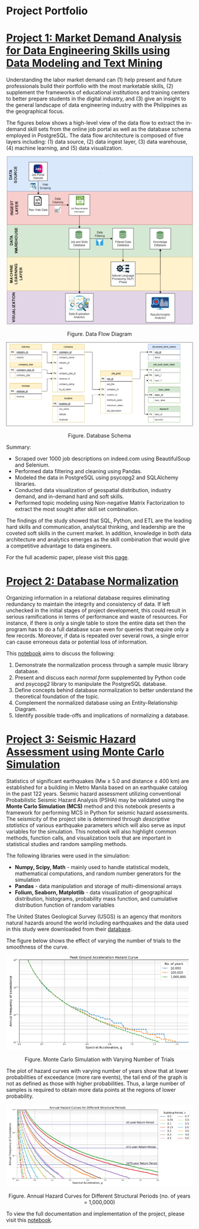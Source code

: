 # Project Portfolio

# [Project 1: Market Demand Analysis for Data Engineering Skills using Data Modeling and Text Mining](https://github.com/cpmalenab/market_demand_analysis_for_DE_skills)

Understanding the labor market demand can (1) help present and future professionals build their portfolio with the most marketable skills, (2) supplement the frameworks of educational institutions and training centers to better prepare students in the digital industry, and (3) give an insight to the general landscape of data engineering industry with the Philippines as the geographical focus.

The figures below shows a high-level view of the data flow to extract the in-demand skill sets from the online job portal as well as the database schema employed in PostgreSQL. The data flow architecture is composed of five layers including: (1) data source, (2) data ingest layer, (3) data warehouse, (4) machine learning, and (5) data visualization.

<p align="center">
  <img src="/images/Data%20Flow%20Diagram.jpg">
</p>
<p align="center">Figure. Data Flow Diagram</p>

<p align="center">
  <img src="https://github.com/cpmalenab/Data-Project-Portfolio/blob/main/images/database%20schema.png">
</p>
<p align="center">Figure. Database Schema</p>

Summary:
* Scraped over 1000 job descriptions on indeed.com using BeautifulSoup and Selenium.
* Performed data filtering and cleaning using Pandas. 
* Modeled the data in PostgreSQL using psycopg2 and SQLAlchemy libraries.
* Conducted data visualization of geospatial distribution, industry demand, and in-demand hard and soft skills.
* Performed topic modeling using Non-negative Matrix Factorization to extract the most sought after skill set combination.

The findings of the study showed that SQL, Python, and ETL are the leading hard skills and communication, analytical thinking, and leadership are the coveted soft skills in the current market. In addition, knowledge in both data architecture and analytics emerges as the skill combination that would give a competitive advantage to data engineers.

For the full academic paper, please visit this [page](https://github.com/cpmalenab/market_demand_analysis_for_DE_skills/blob/main/final%20paper/Market%20Demand%20Analysis%20for%20Data%20Engineering%20Skills%20using%20Data%20Modeling%20and%20Text%20Mining.pdf).

# [Project 2: Database Normalization](https://github.com/cpmalenab/database_normalization)

Organizing information in a relational database requires eliminating redundancy to maintain the integrity and consistency of data. If left unchecked in the initial stages of project development, this could result in serious ramifications in terms of performance and waste of resources. For instance, if there is only a single table to store the entire data set then the program has to do a full database scan even for queries that require only a few records. Moreover, if data is repeated over several rows, a single error can cause erroneous data or potential loss of information.

This [notebook](https://nbviewer.org/github/cpmalenab/database_normalization/blob/main/Creating%20Normalized%20Tables.ipynb) aims to discuss the following:

1. Demonstrate the normalization process through a sample music library database.
2. Present and discuss each *normal form* supplemented by Python code and psycopg2 library to manipulate the PostgreSQL database.
3. Define concepts behind database normalization to better understand the theoretical foundation of the topic.
4. Complement the normalized database using an Entity-Relationship Diagram.
5. Identify possible trade-offs and implications of normalizing a database.

# [Project 3: Seismic Hazard Assessment using Monte Carlo Simulation](https://github.com/cpmalenab/seismic_hazard_assessment)

Statistics of significant earthquakes (Mw ≥ 5.0 and distance ≤ 400 km) are established for a building in Metro Manila based on an earthquake catalog in the past 122 years. Seismic hazard assessment utilizing conventional Probabilistic Seismic Hazard Analysis (PSHA) may be validated using the **Monte Carlo Simulation (MCS)** method and this notebook presents a framework for performing MCS in Python for seismic hazard assessments. The seismicity of the project site is determined through *descriptive statistics* of various earthquake parameters which will also serve as input variables for the simulation. This notebook will also highlight common methods, function calls, and visualization tools that are important in statistical studies and random sampling methods.

The following libraries were used in the simulation:

* **Numpy, Scipy, Math** - mainly used to handle statistical models, mathematical computations, and random number generators for the simulation
* **Pandas** - data manipulation and storage of multi-dimensional arrays
* **Folium, Seaborn, Matplotlib** - data visualization of geographical distribution, histograms, probability mass function, and cumulative distribution function of random variables

The United States Geological Survey (USGS) is an agency that monitors natural hazards around the world including earthquakes and the data used in this study were downloaded from their [database](https://earthquake.usgs.gov/earthquakes/).

The figure below shows the effect of varying the number of trials to the smoothness of the curve.

<p align="center">
  <img src="https://github.com/cpmalenab/Data-Project-Portfolio/blob/main/images/simulation.PNG">
</p>
<p align="center">Figure. Monte Carlo Simulation with Varying Number of Trials</p>

The plot of hazard curves with varying number of years show that at lower probabilities of exceedance (more rare events), the tail end of the graph is not as defined as those with higher probabilities. Thus, a large number of samples is required to obtain more data points at the regions of lower probability.

<p align="center">
  <img src="https://github.com/cpmalenab/Data-Project-Portfolio/blob/main/images/annual%20hazard%20curves%20for%20different%20periods.PNG">
</p>

<p align="center">Figure. Annual Hazard Curves for Different Structural Periods (no. of years = 1,000,000)</p>

To view the full documentation and implementation of the project, please visit this [notebook](https://nbviewer.org/github/cpmalenab/seismic_hazard_assessment/blob/main/Seismic%20Hazard%20Assesment%20using%20Monte%20Carlo%20Simulation.ipynb).
